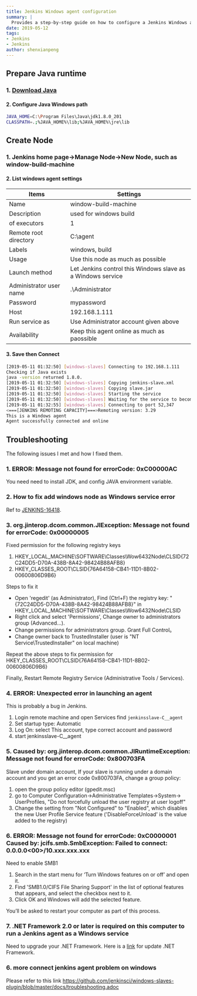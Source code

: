 ```yaml
---
title: Jenkins Windows agent configuration
summary: |
  Provides a step-by-step guide on how to configure a Jenkins Windows agent, including setting up the Java runtime, creating the node, and troubleshooting common issues.
date: 2019-05-12
tags:
- Jenkins
- Jenkins
author: shenxianpeng
---
```


## Prepare Java runtime

### 1. [Download Java](https://www.java.com/en/download/)


#### 2. Configure Java Windows path

```bash
JAVA_HOME=C:\Program Files\Java\jdk1.8.0_201
CLASSPATH=.;%JAVA_HOME%\lib;%JAVA_HOME%\jre\lib
```

## Create Node

### 1. Jenkins home page->Manage Node->New Node, such as window-build-machine

#### 2. List windows agent settings

| Items | Settings |
|---|---|
| Name | window-build-machine |
| Description | used for windows build |
| of executors | 1 |
| Remote root directory | C:\agent |
| Labels | windows, build |
| Usage | Use this node as much as possible  |
| Launch method| Let Jenkins control this Windows slave as a Windows service |
| Administrator user name | .\Administrator |
| Password | mypassword |
| Host | 192.168.1.111 |
| Run service as | Use Administrator account given above |
| Availability | Keep this agent online as much as paossible |

#### 3. Save then Connect

```bash
[2019-05-11 01:32:50] [windows-slaves] Connecting to 192.168.1.111
Checking if Java exists
java -version returned 1.8.0.
[2019-05-11 01:32:50] [windows-slaves] Copying jenkins-slave.xml
[2019-05-11 01:32:50] [windows-slaves] Copying slave.jar
[2019-05-11 01:32:50] [windows-slaves] Starting the service
[2019-05-11 01:32:50] [windows-slaves] Waiting for the service to become ready
[2019-05-11 01:32:55] [windows-slaves] Connecting to port 52,347
<===[JENKINS REMOTING CAPACITY]===>Remoting version: 3.29
This is a Windows agent
Agent successfully connected and online
```

## Troubleshooting

The following issues I met and how I fixed them.

### 1. ERROR: Message not found for errorCode: 0xC00000AC

You need need to install JDK, and config JAVA environment variable.

### 2. How to fix add windows node as Windows service error

Ref to [JENKINS-16418](https://issues.jenkins-ci.org/browse/JENKINS-16418).

### 3. org.jinterop.dcom.common.JIException: Message not found for errorCode: 0x00000005

Fixed permission for the following registry keys

1. HKEY_LOCAL_MACHINE\SOFTWARE\Classes\Wow6432Node\CLSID{72C24DD5-D70A-438B-8A42-98424B88AFB8}
2. HKEY_CLASSES_ROOT\CLSID{76A64158-CB41-11D1-8B02-00600806D9B6}

Steps to fix it

* Open 'regedit' (as Administrator), Find (Ctrl+F) the registry key: "{72C24DD5-D70A-438B-8A42-98424B88AFB8}" in HKEY_LOCAL_MACHINE\SOFTWARE\Classes\Wow6432Node\CLSID
* Right click and select 'Permissions', Change owner to administrators group (Advanced...).
* Change permissions for administrators group. Grant Full Control。
* Change owner back to TrustedInstaller (user is "NT Service\TrustedInstaller" on local machine)

Repeat the above steps to fix permission for HKEY_CLASSES_ROOT\CLSID{76A64158-CB41-11D1-8B02-00600806D9B6}

Finally, Restart Remote Registry Service (Administrative Tools / Services).

### 4. ERROR: Unexpected error in launching an agent

This is probably a bug in Jenkins.

1. Login remote machine and open Services find `jenkinsslave-C__agent`
2. Set startup type: Automatic
3. Log On: select This account, type correct account and password
4. start jenkinsslave-C__agent

### 5. Caused by: org.jinterop.dcom.common.JIRuntimeException: Message not found for errorCode: 0x800703FA

Slave under domain account, If your slave is running under a domain account and you get an error code 0x800703FA, change a group policy:

1. open the group policy editor (gpedit.msc)
2. go to Computer Configuration->Administrative Templates->System-> UserProfiles, "Do not forcefully unload the user registry at user logoff"
3. Change the setting from "Not Configured" to "Enabled", which disables the new User Profile Service feature ('DisableForceUnload' is the value added to the registry)

### 6. ERROR: Message not found for errorCode: 0xC0000001 Caused by: jcifs.smb.SmbException: Failed to connect: 0.0.0.0<00>/10.xxx.xxx.xxx

Need to enable SMB1

1. Search in the start menu for ‘Turn Windows features on or off’ and open it.
2. Find 'SMB1.0/CIFS File Sharing Support' in the list of optional features that appears, and select the checkbox next to it.
3. Click OK and Windows will add the selected feature.

You’ll be asked to restart your computer as part of this process.

### 7. .NET Framework 2.0 or later is required on this computer to run a Jenkins agent as a Windows service

Need to upgrade your .NET Framework. Here is a [link](https://shenxianpeng.github.io/2020/07/jenkins-windows-agent-connect-problem/) for update .NET Framework.

### 6. more connect jenkins agent problem on windows

Please refer to this link https://github.com/jenkinsci/windows-slaves-plugin/blob/master/docs/troubleshooting.adoc
